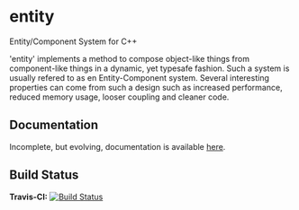 entity
======

Entity/Component System for C++

'entity' implements a method to compose object-like things from component-like
things in a dynamic, yet typesafe fashion.  Such a system is usually refered
to as en Entity-Component system.  Several interesting properties can come from
such a design such as increased performance, reduced memory usage, looser coupling
and cleaner code.

## Documentation

Incomplete, but evolving, documentation is available [here](http://cdglove.github.io/entity).

## Build Status

**Travis-CI:** [![Build Status](https://travis-ci.org/cdglove/entity.svg?branch=master)](https://travis-ci.org/cdglove/entity)
